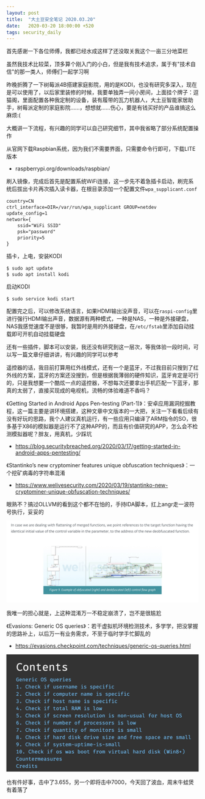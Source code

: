 ```yaml
---
layout: post
title:  "大土豆安全笔记 2020.03.20"
date:   2020-03-20 18:00:00 +520
tags: security_daily
---
```


首先感谢一下各位师傅，我都已经水成这样了还没取关我这个一亩三分地菜栏

虽然我技术比较菜，顶多算个刚入门的小白，但是我有技术追求，属于有"技术自信"的那一类人，师傅们一起学习啊

昨晚折腾了一下树莓派4B搭建家庭影院，用的是KODI，也没有研究多深入，现在是可以使用了，以后家里装修的时候，我要单独弄一间小房间，上面挂个牌子：逗猫阁，里面配置各种我定制的设备，装有履带的瓦力机器人，大土豆智能家居助手，树莓派定制的家庭影院......，想想就......伤心，要是有钱买好的产品谁搞这么麻烦:(

大概讲一下流程，有兴趣的同学可以自己研究细节，其中我省略了部分系统配置操作

从官网下载Raspbian系统，因为我们不需要界面，只需要命令行即可，下载LITE版本
- raspberrypi.org/downloads/raspbian/

刷入镜像，完成后首先是配置系统WiFi连接，这一步先不着急插卡启动，刷完系统后拔出卡片再次插入读卡器，在根目录添加一个配置文件`wpa_supplicant.conf`
```
country=CN
ctrl_interface=DIR=/var/run/wpa_supplicant GROUP=netdev
update_config=1
network={
    ssid="WiFi SSID"
    psk="password"
    priority=5
}
```

插卡，上电，安装KODI
```
$ sudo apt update
$ sudo apt install kodi
```

启动KODI
```
$ sudo service kodi start
```

配置完之后，可以修改系统语言，如果HDMI输出没声音，可以在`raspi-config`里进行强行HDMI输出声音，数据源有两种模式，一种是NAS，一种是外接硬盘，NAS我感觉速度不是很够，我暂时是用的外接硬盘，在`/etc/fstab`里添加自动挂载即可开机自动挂载硬盘

还有一些插件，脚本可以安装，我还没有研究到这一层次，等我体验一段时间，可以写一篇文章仔细讲讲，有兴趣的同学可以参考

遥控器的话，我目前打算用红外线模式，还有一个是蓝牙，不过我目前只搜到了红外线的方案，蓝牙的方案还没搜到，但是根据我薄弱的硬件知识，蓝牙肯定是可行的，只是我想要一个酷炫一点的遥控器，不想每次还要拿出手机匹配一下蓝牙，那真的太弱了，直接买现成的电视机，流畅的体验难道不香吗？

《Getting Started in Android Apps Pen-testing (Part-1)》：安卓应用漏洞挖掘教程，这一篇主要是讲环境搭建，这种文章中文版本的一大把，关注一下看看后续有没有好玩的思路，我个人建议真机运行，有一些应用只编译了ARM指令的SO，很多基于X86的模拟器是运行不了这种APP的，而且有价值研究的APP，怎么会不检测模拟器呢？胖友，用真机，少踩坑
- https://blog.securitybreached.org/2020/03/17/getting-started-in-android-apps-pentesting/

《Stantinko’s new cryptominer features unique obfuscation techniques》：一个挖矿病毒的字符串混淆
- https://www.welivesecurity.com/2020/03/19/stantinko-new-cryptominer-unique-obfuscation-techniques/

眼熟不？搞过OLLVM的看到这个都不在怕的，手持IDA脚本，扛上angr走一波符号执行，妥妥的

![IMAGE](/assets/resources/CF37B9040AF58AF090C06BE4641907D9.jpg)

我唯一的担心就是，上这种混淆万一不稳定崩溃了，岂不是很尴尬

《Evasions: Generic OS queries》：若干虚拟机环境检测技术，多学学，把没掌握的思路补上，以后万一有业务需求，不至于临时学手忙脚乱的
- https://evasions.checkpoint.com/techniques/generic-os-queries.html

![IMAGE](/assets/resources/C7B0687584754AD2E449656635C4E6BF.jpg)

也有件好事，击中了3.655，另一个即将击中7000，今天回了波血，周末牛蛙煲有着落了